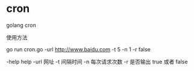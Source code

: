 # cron
golang cron

使用方法

go run cron.go -url http://www.baidu.com -t 5 -n 1 -r false

-help  help
-url 网址
-t 间隔时间
-n 每次请求次数
-r 是否输出  true 或者 false 
